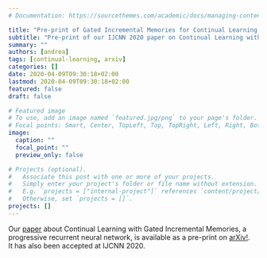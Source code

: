 ```yaml
---
# Documentation: https://sourcethemes.com/academic/docs/managing-content/

title: "Pre-print of Gated Incremental Memories for Continual Learning is out on arXiv"
subtitle: "Pre-print of our IJCNN 2020 paper on Continual Learning with Recurrent Neural Networks is available on arXiv."
summary: ""
authors: [andrea]
tags: [continual-learning, arxiv]
categories: []
date: 2020-04-09T09:30:18+02:00
lastmod: 2020-04-09T09:30:18+02:00
featured: false
draft: false

# Featured image
# To use, add an image named `featured.jpg/png` to your page's folder.
# Focal points: Smart, Center, TopLeft, Top, TopRight, Left, Right, BottomLeft, Bottom, BottomRight.
image:
  caption: ""
  focal_point: ""
  preview_only: false

# Projects (optional).
#   Associate this post with one or more of your projects.
#   Simply enter your project's folder or file name without extension.
#   E.g. `projects = ["internal-project"]` references `content/project/deep-learning/index.md`.
#   Otherwise, set `projects = []`.
projects: []
---
```

Our [paper](https://andreacossu.github.io/publication/ijcnn2020-gim/) about Continual Learning with Gated Incremental Memories, a progressive recurrent neural network, is available as a pre-print on [arXiv!](https://arxiv.org/abs/2004.04077).  
It has also been accepted at IJCNN 2020.